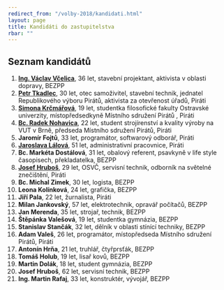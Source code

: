 ```yaml
---
redirect_from: "/volby-2018/kandidati.html"
layout: page
title: Kandidáti do zastupitelstva
rbar: ""
---
```


## Seznam kandidátů

1. [**Ing. Václav Včelica**](/lide/vaclav-vcelica), 36 let, stavební projektant, aktivista v oblasti dopravy, BEZPP
2. [**Petr Tkadlec**](/lide/petr-tkadlec), 30 let, otec samoživitel, stavební technik, jednatel Republikového výboru Pirátů, aktivista za otevřenost úřadů, Piráti
3. [**Simona Krčmářová**](/lide/simona-krcmarova), 19 let, studentka filosofické fakulty Ostravské univerzity, místopředsedkyně Místního sdružení Pirátů , Piráti
4. [**Bc. Radek Nohavica**](/lide/radek-nohavica), 22 let, student strojírenství a kvality výroby na VUT v Brně, předseda Místního sdružení Pirátů, Piráti
5. **Jaromír Fojtů**, 33 let, programátor, softwarový odborář, Piráti
6. [**Jaroslava Lálová**](/lide/jaroslava-lalova), 51 let, administrativní pracovnice, Piráti
7. **Bc. Markéta Dostálová**, 31 let, obalový referent, psavkyně v life style časopisech, překladatelka, BEZPP
8. [**Josef Hruboš**](/lide/josef-hrubos), 29 let, OSVČ, servisní technik, odborník na světelné znečištění, Piráti
9. **Bc. Michal Zimek**, 30 let, logista, BEZPP
10. **Leona Kolínková**, 24 let, grafička, BEZPP
11. **Jiří Pala**, 22 let, žurnalista, Piráti
12. **Milan Jankovský**, 57 let, elektrotechnik, opravář počítačů, BEZPP
13. **Jan Merenda**, 35 let, strojař, technik, BEZPP
14. **Štěpánka Valešová**, 19 let, studentka gymnázia, BEZPP
15. **Stanislav Stančák**, 32 let, dělník v oblasti stínící techniky, BEZPP
16. **Adam Valeš**, 26 let, programátor, místopředseda Místního sdružení Pirátů, Piráti
17. **Antonín Hrňa**, 21 let, truhlář, čtyřprsťák, BEZPP
18. **Tomáš Holub**, 19 let, lisař kovů, BEZPP
19. **Martin Dolák**, 18 let, student gymnázia, BEZPP
20. **Josef Hruboš**, 62 let, servisní technik, BEZPP
21. **Ing. Martin Rafaj**, 33 let, konstruktér, vývojář, BEZPP
